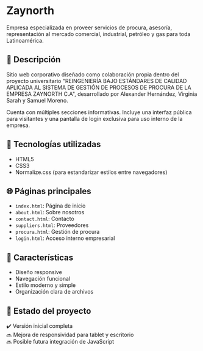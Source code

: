 # Zaynorth

Empresa especializada en proveer servicios de procura, asesoría,
representación al mercado comercial, industrial, petróleo y gas para toda Latinoamérica.

## 📱 Descripción

Sitio web corporativo diseñado como colaboración propia dentro del proyecto universitario "REINGENIERÍA BAJO ESTÁNDARES DE CALIDAD APLICADA AL SISTEMA DE GESTIÓN DE PROCESOS DE PROCURA DE LA EMPRESA ZAYNORTH C.A", desarrollado por Alexander Hernández, Virginia Sarah y Samuel Moreno.

Cuenta con múltiples secciones informativas. Incluye una interfaz pública para visitantes y una pantalla de login exclusiva para uso interno de la empresa.

## 🔧 Tecnologías utilizadas

- HTML5
- CSS3
- Normalize.css (para estandarizar estilos entre navegadores)

## 🌐 Páginas principales

- `index.html`: Página de inicio
- `about.html`: Sobre nosotros
- `contact.html`: Contacto
- `suppliers.html`: Proveedores
- `procura.html`: Gestión de procura
- `login.html`: Acceso interno empresarial

## 🧩 Características

- Diseño responsive
- Navegación funcional
- Estilo moderno y simple
- Organización clara de archivos

## 🚧 Estado del proyecto

✔️ Versión inicial completa  
🔜 Mejora de responsividad para tablet y escritorio  
🔜 Posible futura integración de JavaScript